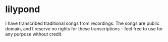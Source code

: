 # lilypond

I have transcribed traditional songs from recordings. The songs are public domain, and I reserve no rights for these transcriptions – feel free to use for any purpose without credit.
